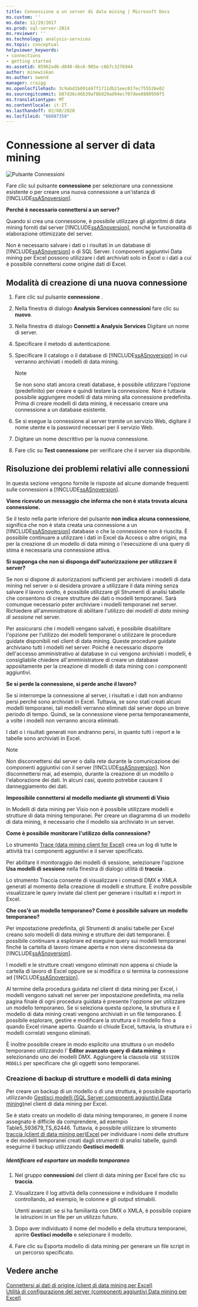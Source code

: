 ```yaml
---
title: Connessione a un server di data mining | Microsoft Docs
ms.custom: ''
ms.date: 12/29/2017
ms.prod: sql-server-2014
ms.reviewer: ''
ms.technology: analysis-services
ms.topic: conceptual
helpviewer_keywords:
- connections
- getting started
ms.assetid: 85962ad6-d840-4bc6-905e-c667c3276944
author: minewiskan
ms.author: owend
manager: craigg
ms.openlocfilehash: 3c9abd1b891d47f1711db21eec017ec755526e02
ms.sourcegitcommit: b87d36c46b39af8b929ad94ec707dee8800950f5
ms.translationtype: MT
ms.contentlocale: it-IT
ms.lasthandoff: 02/08/2020
ms.locfileid: "66087350"
---
```

# <a name="connect-to-a-data-mining-server"></a>Connessione al server di data mining
  ![Pulsante Connessioni](media/misc-connection.gif "Pulsante Connessioni")  
  
 Fare clic sul pulsante **connessione** per selezionare una connessione esistente o per creare una nuova connessione a un'istanza di [!INCLUDE[ssASnoversion](../includes/ssasnoversion-md.md)].  
  
 **Perché è necessario connettersi a un server?**  
  
 Quando si crea una connessione, è possibile utilizzare gli algoritmi di data mining forniti dal server [!INCLUDE[ssASnoversion](../includes/ssasnoversion-md.md)], nonché le funzionalità di elaborazione ottimizzate del server.  
  
 Non è necessario salvare i dati o i risultati in un database di [!INCLUDE[ssASnoversion](../includes/ssasnoversion-md.md)] o di SQL Server. I componenti aggiuntivi Data mining per Excel possono utilizzare i dati archiviati solo in Excel o i dati a cui è possibile connettersi come origine dati di Excel.  
  
## <a name="how-to-create-a-new-connection"></a>Modalità di creazione di una nuova connessione  
  
1.  Fare clic sul pulsante **connessione** .  
  
2.  Nella finestra di dialogo **Analysis Services connessioni** fare clic su **nuovo**.  
  
3.  Nella finestra di dialogo **Connetti a Analysis Services** Digitare un nome di server.  
  
4.  Specificare il metodo di autenticazione.  
  
5.  Specificare il catalogo o il database di [!INCLUDE[ssASnoversion](../includes/ssasnoversion-md.md)] in cui verranno archiviati i modelli di data mining.  
  
    > [!NOTE]  
    >  Se non sono stati ancora creati database, è possibile utilizzare l'opzione (predefinito) per creare e quindi testare la connessione. Non è tuttavia possibile aggiungere modelli di data mining alla connessione predefinita. Prima di creare modelli di data mining, è necessario creare una connessione a un database esistente.  
  
6.  Se si esegue la connessione al server tramite un servizio Web, digitare il nome utente e la password necessari per il servizio Web.  
  
7.  Digitare un nome descrittivo per la nuova connessione.  
  
8.  Fare clic su **Test connessione** per verificare che il server sia disponibile.  
  
## <a name="troubleshooting-connections"></a>Risoluzione dei problemi relativi alle connessioni  
 In questa sezione vengono fornite le risposte ad alcune domande frequenti sulle connessioni a [!INCLUDE[ssASnoversion](../includes/ssasnoversion-md.md)].  
  
 **Viene ricevuto un messaggio che informa che non è stata trovata alcuna connessione.**  
  
 Se il testo nella parte inferiore del pulsante **non indica alcuna connessione**, significa che non è stata creata una connessione a un [!INCLUDE[ssASnoversion](../includes/ssasnoversion-md.md)] database o che la connessione non è riuscita. È possibile continuare a utilizzare i dati in Excel da Access o altre origini, ma per la creazione di un modello di data mining o l'esecuzione di una query di stima è necessaria una connessione attiva.  
  
 **Si supponga che non si disponga dell'autorizzazione per utilizzare il server?**  
  
 Se non si dispone di autorizzazioni sufficienti per archiviare i modelli di data mining nel server o si desidera provare a utilizzare il data mining senza salvare il lavoro svolto, è possibile utilizzare gli Strumenti di analisi tabelle che consentono di creare strutture dei dati o modelli temporanei. Sarà comunque necessario poter archiviare i modelli temporanei nel server. Richiedere all'amministratore di abilitare l'utilizzo dei *modelli di data mining di sessione* nel server.  
  
 Per assicurarsi che i modelli vengano salvati, è possibile disabilitare l'opzione per l'utilizzo dei modelli temporanei o utilizzare le procedure guidate disponibili nel client di data mining. Queste procedure guidate archiviano tutti i modelli nel server. Poiché è necessario disporre dell'accesso amministrativo al database in cui vengono archiviati i modelli, è consigliabile chiedere all'amministratore di creare un database appositamente per la creazione di modelli di data mining con i componenti aggiuntivi.  
  
 **Se si perde la connessione, si perde anche il lavoro?**  
  
 Se si interrompe la connessione al server, i risultati e i dati non andranno persi perché sono archiviati in Excel. Tuttavia, se sono stati creati alcuni modelli temporanei, tali modelli verranno eliminati dal server dopo un breve periodo di tempo. Quindi, se la connessione viene persa temporaneamente, a volte i modelli non verranno ancora eliminati.  
  
 I dati o i risultati generati non andranno persi, in quanto tutti i report e le tabelle sono archiviati in Excel.  
  
> [!NOTE]  
>  Non disconnettersi dal server o dalla rete durante la comunicazione dei componenti aggiuntivi con il server [!INCLUDE[ssASnoversion](../includes/ssasnoversion-md.md)]. Non disconnettersi mai, ad esempio, durante la creazione di un modello o l'elaborazione dei dati. In alcuni casi, questo potrebbe causare il danneggiamento dei dati.  
  
 **Impossibile connettersi al modello mediante gli strumenti di Visio**  
  
 In Modelli di data mining per Visio non è possibile utilizzare modelli e strutture di data mining temporanei. Per creare un diagramma di un modello di data mining, è necessario che il modello sia archiviato in un server.  
  
 **Come è possibile monitorare l'utilizzo della connessione?**  
  
 Lo strumento [Trace &#40;data mining client for Excel&#41;](trace-data-mining-client-for-excel.md) crea un log di tutte le attività tra i componenti aggiuntivi e il server specificato.  
  
 Per abilitare il monitoraggio dei modelli di sessione, selezionare l'opzione **Usa modelli di sessione** nella finestra di dialogo utilità di **traccia** .  
  
 Lo strumento Traccia consente di visualizzare i comandi DMX e XMLA generati al momento della creazione di modelli e strutture. È inoltre possibile visualizzare le query inviate dal client per generare i risultati e i report in Excel.  
  
 **Che cos'è un modello temporaneo? Come è possibile salvare un modello temporaneo?**  
  
 Per impostazione predefinita, gli Strumenti di analisi tabelle per Excel creano solo modelli di data mining e strutture dei dati temporanei. È possibile continuare a esplorare ed eseguire query sui modelli temporanei finché la cartella di lavoro rimane aperta e non viene disconnessa da [!INCLUDE[ssASnoversion](../includes/ssasnoversion-md.md)].  
  
 I modelli e le strutture creati vengono eliminati non appena si chiude la cartella di lavoro di Excel oppure se si modifica o si termina la connessione ad [!INCLUDE[ssASnoversion](../includes/ssasnoversion-md.md)].  
  
 Al termine della procedura guidata nel client di data mining per Excel, i modelli vengono salvati nel server per impostazione predefinita, ma nella pagina finale di ogni procedura guidata è presente l'opzione per utilizzare un modello temporaneo. Se si seleziona questa opzione, la struttura e il modello di data mining creati vengono archiviati in un file temporaneo. È possibile esplorare, gestire e modificare la struttura e il modello fino a quando Excel rimane aperto. Quando si chiude Excel, tuttavia, la struttura e i modelli correlati vengono eliminati.  
  
 È inoltre possibile creare in modo esplicito una struttura o un modello temporaneo utilizzando l' **Editor avanzato query di data mining** e selezionando uno dei modelli DMX. Aggiungere la clausola `USE SESSION MODELS` per specificare che gli oggetti sono temporanei.   
  
### <a name="creating-backups-of-mining-models-and-structures"></a>Creazione di backup di strutture e modelli di data mining  
 Per creare un backup di un modello o di una struttura, è possibile esportarlo utilizzando [Gestisci modelli &#40;SQL Server componenti aggiuntivi Data mining&#41;](manage-models-sql-server-data-mining-add-ins.md)nel client di data mining per Excel.  
  
 Se è stato creato un modello di data mining temporaneo, in genere il nome assegnato è difficile da comprendere, ad esempio Table5_593679_TS_62446. Tuttavia, è possibile utilizzare lo strumento [traccia &#40;client di data mining per&#41;Excel](trace-data-mining-client-for-excel.md) per individuare i nomi delle strutture e dei modelli temporanei creati dagli strumenti di analisi tabelle, quindi eseguirne il backup utilizzando **Gestisci modelli**.  
  
##### <a name="identify-and-export-a-temporary-model"></a>Identificare ed esportare un modello temporaneo  
  
1.  Nel gruppo **connessioni** del client di data mining per Excel fare clic su **traccia**.  
  
2.  Visualizzare il log attività della connessione e individuare il modello controllando, ad esempio, le colonne e gli output stimabili.  
  
     Utenti avanzati: se si ha familiarità con DMX o XMLA, è possibile copiare le istruzioni in un file per un utilizzo futuro.  
  
3.  Dopo aver individuato il nome del modello e della struttura temporanei, aprire **Gestisci modello** e selezionare il modello.  
  
4.  Fare clic su Esporta modello di data mining per generare un file script in un percorso specificato.  
  
## <a name="see-also"></a>Vedere anche  
 [Connettersi ai dati di origine &#40;client di data mining per Excel&#41;](connect-to-source-data-data-mining-client-for-excel.md)   
 [Utilità di configurazione del server &#40;componenti aggiuntivi Data mining per Excel&#41;](server-configuration-utility-data-mining-add-ins-for-excel.md)  
  
  
